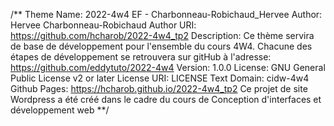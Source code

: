 /**
Theme Name: 2022-4w4 EF - Charbonneau-Robichaud_Hervee
Author: Hervee Charbonneau-Robichaud
Author URI: https://github.com/hcharob/2022-4w4_tp2
Description: Ce thème servira de base de développement pour l'ensemble du cours 4W4. Chacune des étapes de développement se retrouvera sur gitHub à l'adresse: https://github.com/eddytuto/2022-4w4
Version: 1.0.0
License: GNU General Public License v2 or later
License URI: LICENSE
Text Domain: cidw-4w4
Github Pages: https://hcharob.github.io/2022-4w4_tp2
Ce projet de site Wordpress a été créé dans le cadre du cours de Conception d'interfaces et développement web
**/